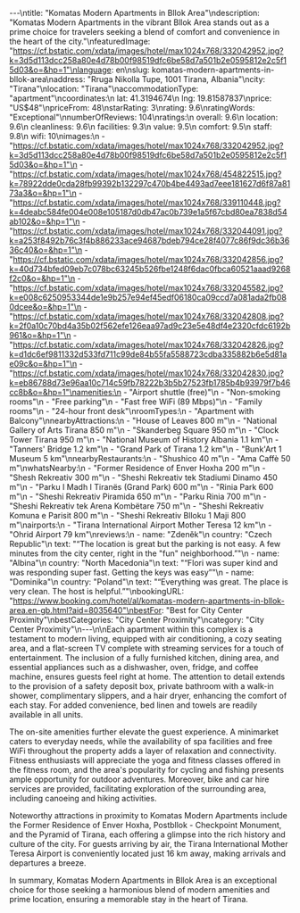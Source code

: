 ---\ntitle: "Komatas Modern Apartments in Bllok Area"\ndescription: "Komatas Modern Apartments in the vibrant Bllok Area stands out as a prime choice for travelers seeking a blend of comfort and convenience in the heart of the city."\nfeaturedImage: "https://cf.bstatic.com/xdata/images/hotel/max1024x768/332042952.jpg?k=3d5d113dcc258a80e4d78b00f98519dfc6be58d7a501b2e0595812e2c5f15d03&o=&hp=1"\nlanguage: en\nslug: komatas-modern-apartments-in-bllok-area\naddress: "Rruga Nikolla Tupe, 1001 Tirana, Albania"\ncity: "Tirana"\nlocation: "Tirana"\naccommodationType: "apartment"\ncoordinates:\n  lat: 41.3194674\n  lng: 19.81587837\nprice: "US$48"\npriceFrom: 48\nstarRating: 3\nrating: 9.6\nratingWords: "Exceptional"\nnumberOfReviews: 104\nratings:\n  overall: 9.6\n  location: 9.6\n  cleanliness: 9.6\n  facilities: 9.3\n  value: 9.5\n  comfort: 9.5\n  staff: 9.8\n  wifi: 10\nimages:\n  - "https://cf.bstatic.com/xdata/images/hotel/max1024x768/332042952.jpg?k=3d5d113dcc258a80e4d78b00f98519dfc6be58d7a501b2e0595812e2c5f15d03&o=&hp=1"\n  - "https://cf.bstatic.com/xdata/images/hotel/max1024x768/454822515.jpg?k=78922dde0cda28fb99392b132297c470b4be4493ad7eee181627d6f87a8173a3&o=&hp=1"\n  - "https://cf.bstatic.com/xdata/images/hotel/max1024x768/339110448.jpg?k=4deabc584fe004e008e105187d0db47ac0b739e1a5f67cbd80ea7838d54ab102&o=&hp=1"\n  - "https://cf.bstatic.com/xdata/images/hotel/max1024x768/332044091.jpg?k=a253f8492b76c3f4b886233ace94687bdeb794ce28f4077c86f9dc36b3636c40&o=&hp=1"\n  - "https://cf.bstatic.com/xdata/images/hotel/max1024x768/332042856.jpg?k=40d734bfed09eb7c078bc63245b526fbe1248f6dac0fbca60521aaad9268f2c0&o=&hp=1"\n  - "https://cf.bstatic.com/xdata/images/hotel/max1024x768/332045582.jpg?k=e008c6250953344de1e9b257e94ef45edf06180ca09ccd7a081ada2fb080dcee&o=&hp=1"\n  - "https://cf.bstatic.com/xdata/images/hotel/max1024x768/332042808.jpg?k=2f0a10c70bd4a35b02f562efe126eaa97ad9c23e5e48df4e2320cfdc6192b961&o=&hp=1"\n  - "https://cf.bstatic.com/xdata/images/hotel/max1024x768/332042826.jpg?k=d1dc6ef9811332d533fd711c99de84b55fa5588723cdba335882b6e5d81ae09c&o=&hp=1"\n  - "https://cf.bstatic.com/xdata/images/hotel/max1024x768/332042830.jpg?k=eb86788d73e96aa10c714c59fb78222b3b5b27523fb1785b4b93979f7b46cc8b&o=&hp=1"\namenities:\n  - "Airport shuttle (free)"\n  - "Non-smoking rooms"\n  - "Free parking"\n  - "Fast free WiFi (89 Mbps)"\n  - "Family rooms"\n  - "24-hour front desk"\nroomTypes:\n  - "Apartment with Balcony"\nnearbyAttractions:\n  - "House of Leaves 800 m"\n  - "National Gallery of Arts Tirana 850 m"\n  - "Skanderbeg Square 950 m"\n  - "Clock Tower Tirana 950 m"\n  - "National Museum of History Albania 1.1 km"\n  - "Tanners' Bridge 1.2 km"\n  - "Grand Park of Tirana 1.2 km"\n  - "Bunk'Art 1 Museum 5 km"\nnearbyRestaurants:\n  - "Shushico 40 m"\n  - "Ama Caffè 50 m"\nwhatsNearby:\n  - "Former Residence of Enver Hoxha 200 m"\n  - "Shesh Rekreativ 300 m"\n  - "Sheshi Rekreativ tek Stadiumi Dinamo 450 m"\n  - "Parku I Madh I Tiranës (Grand Park) 600 m"\n  - "Rinia Park 600 m"\n  - "Sheshi Rekreativ Piramida 650 m"\n  - "Parku Rinia 700 m"\n  - "Sheshi Rekreativ tek Arena Kombëtare 750 m"\n  - "Sheshi Rekreativ Komuna e Parisit 800 m"\n  - "Sheshi Rekreativ Blloku 1 Maji 800 m"\nairports:\n  - "Tirana International Airport Mother Teresa 12 km"\n  - "Ohrid Airport 79 km"\nreviews:\n  - name: "Zdeněk"\n    country: "Czech Republic"\n    text: "“The location is great but the parking is not easy. A few minutes from the city center, right in the \"fun\" neighborhood.”"\n  - name: "Albina"\n    country: "North Macedonia"\n    text: "“Flori was super kind and was responding super fast. Getting the keys was easy”"\n  - name: "Dominika"\n    country: "Poland"\n    text: "“Everything was great. The place is very clean. The host is helpful.”"\nbookingURL: "https://www.booking.com/hotel/al/komatas-modern-apartments-in-bllok-area.en-gb.html?aid=8035640"\nbestFor: "Best for City Center Proximity"\nbestCategories: "City Center Proximity"\ncategory: "City Center Proximity"\n---\n\nEach apartment within this complex is a testament to modern living, equipped with air conditioning, a cozy seating area, and a flat-screen TV complete with streaming services for a touch of entertainment. The inclusion of a fully furnished kitchen, dining area, and essential appliances such as a dishwasher, oven, fridge, and coffee machine, ensures guests feel right at home. The attention to detail extends to the provision of a safety deposit box, private bathroom with a walk-in shower, complimentary slippers, and a hair dryer, enhancing the comfort of each stay. For added convenience, bed linen and towels are readily available in all units.

The on-site amenities further elevate the guest experience. A minimarket caters to everyday needs, while the availability of spa facilities and free WiFi throughout the property adds a layer of relaxation and connectivity. Fitness enthusiasts will appreciate the yoga and fitness classes offered in the fitness room, and the area's popularity for cycling and fishing presents ample opportunity for outdoor adventures. Moreover, bike and car hire services are provided, facilitating exploration of the surrounding area, including canoeing and hiking activities.

Noteworthy attractions in proximity to Komatas Modern Apartments include the Former Residence of Enver Hoxha, Postbllok - Checkpoint Monument, and the Pyramid of Tirana, each offering a glimpse into the rich history and culture of the city. For guests arriving by air, the Tirana International Mother Teresa Airport is conveniently located just 16 km away, making arrivals and departures a breeze.

In summary, Komatas Modern Apartments in Bllok Area is an exceptional choice for those seeking a harmonious blend of modern amenities and prime location, ensuring a memorable stay in the heart of Tirana.